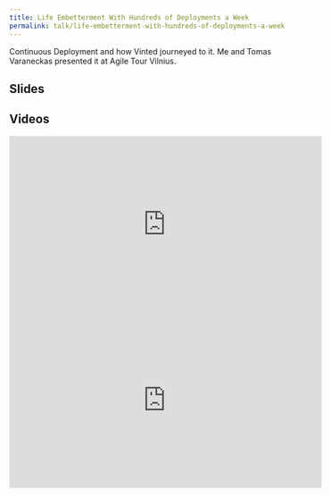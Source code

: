 ```yaml
---
title: Life Embetterment With Hundreds of Deployments a Week
permalink: talk/life-embetterment-with-hundreds-of-deployments-a-week
---
```


Continuous Deployment and how Vinted journeyed to it. Me and Tomas Varaneckas presented it at Agile Tour Vilnius.

## Slides

<script async class="speakerdeck-embed" data-id="b04cc7a019150131364d326581e2e406" data-ratio="1.33333333333333" src="//speakerdeck.com/assets/embed.js"></script>

## Videos

<iframe width="560" height="315" src="https://www.youtube.com/embed/8AGaCJfHDx8" frameborder="0" allowfullscreen></iframe>

<iframe width="560" height="315" src="https://www.youtube.com/embed/xSs2SFVKYLE" frameborder="0" allowfullscreen></iframe>
